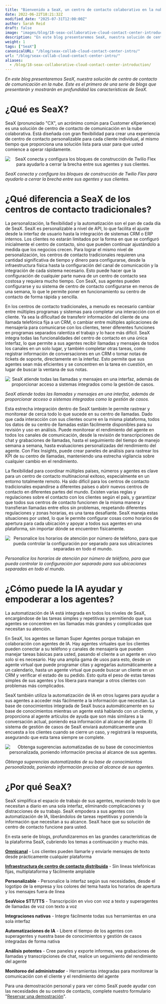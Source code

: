 ```yaml
---
title: "Bienvenido a SeaX, un centro de contacto colaborativo en la nube"
date: 2022-06-22T18:21:32Z
modified_date: "2025-07-31T12:00:00Z"
author: Sarah Reid
draft: false
image: "images/blog/18-seax-collaborative-cloud-contact-center-introduction/SeaX_future.png"
description: "En este blog presentaremos SeaX, nuestra solución de centro de contacto de comunicación en la nube. Este es el primero de una serie de blogs que presentarán y mostrarán en profundidad las características de SeaX."
weight: 1
tags: ["SeaX"]
canonicalURL: "/blog/seax-collab-cloud-contact-center-intro/"
url: "/blog/seax-collab-cloud-contact-center-intro/"
aliases: 
  - /blog/18-seax-collaborative-cloud-contact-center-introduction/
---
```


*En este blog presentaremos SeaX, nuestra solución de centro de contacto de comunicación en la nube. Este es el primero de una serie de blogs que presentarán y mostrarán en profundidad las características de SeaX.*

# ¿Qué es SeaX?

SeaX (pronunciado "CX", un acrónimo común para Customer eXperience) es una solución de centro de contacto de comunicación en la nube colaborativa. Está diseñada con gran flexibilidad para crear una experiencia de centro de contacto personalizable para cada cliente individual, al mismo tiempo que proporciona una solución lista para usar para que usted comience a operar rápidamente.

<center>
<img src="/images/blog/18-seax-collaborative-cloud-contact-center-introduction/seax-vs-flex.gif" alt="SeaX conecta y configura los bloques de construcción de Twilio Flex para ayudarlo a cerrar la brecha entre sus agentes y sus clientes.">
</center>

*SeaX conecta y configura los bloques de construcción de Twilio Flex para ayudarlo a cerrar la brecha entre sus agentes y sus clientes.*

# ¿Qué diferencia a SeaX de los centros de contacto tradicionales?

La personalización, la flexibilidad y la automatización son el pan de cada día de SeaX. SeaX es personalizable a nivel de API, lo que facilita el ajuste desde la interfaz de usuario hasta la integración de sistemas CRM o ERP internos. Los clientes no estarán limitados por la forma en que se configuró inicialmente el centro de contacto, sino que pueden continuar ajustándolo a medida que los negocios crecen. Para lograr el mismo nivel de personalización, los centros de contacto tradicionales requieren una cantidad significativa de tiempo y dinero para configurarse, desde la infraestructura física hasta la configuración del canal de comunicación y la integración de cada sistema necesario. Esto puede hacer que la configuración de cualquier parte nueva de un centro de contacto sea costosa y requiera mucho tiempo. Con SeaX, sus agentes pueden configurarse y su sistema de centro de contacto configurarse en menos de una semana, lo que le permite poner en funcionamiento su centro de contacto de forma rápida y sencilla.

En los centros de contacto tradicionales, a menudo es necesario cambiar entre múltiples programas y sistemas para completar una interacción con el cliente. Ya sea la dificultad de transferir información del cliente de una llamada telefónica fija a un CRM, o cambiar entre múltiples aplicaciones de mensajería para comunicarse con los clientes, tener diferentes funciones en programas separados ralentiza el trabajo y lo hace más difícil. SeaX integra todas las funcionalidades del centro de contacto en una única interfaz, lo que permite a sus agentes recibir llamadas y mensajes de todos los canales en un solo lugar, y también completar otras tareas, como registrar información de conversaciones en un CRM o tomar notas de tickets de soporte, directamente en la interfaz. Esto permite que sus agentes sean más eficientes y se concentren en la tarea en cuestión, en lugar de buscar la ventana de sus notas.

<center>
<img src="/images/blog/18-seax-collaborative-cloud-contact-center-introduction/one-interface.png" alt="SeaX atiende todas las llamadas y mensajes en una interfaz, además de proporcionar acceso a sistemas integrados como la gestión de casos.">
</center>

*SeaX atiende todas las llamadas y mensajes en una interfaz, además de proporcionar acceso a sistemas integrados como la gestión de casos.*

Esta estrecha integración dentro de SeaX también le permite rastrear y monitorear de cerca todo lo que sucede en su centro de llamadas. Dado que cada interacción con sus clientes ocurre en la misma plataforma, todos los datos de su centro de llamadas están fácilmente disponibles para su revisión y uso en análisis. Puede monitorear el rendimiento del agente en todos los canales de comunicación, desde la revisión de transcripciones de chat y grabaciones de llamadas, hasta el seguimiento del tiempo de manejo semana a semana, hasta evaluaciones personalizadas del rendimiento del agente. Con Flex Insights, puede crear paneles de análisis para rastrear los KPI de su centro de llamadas, manteniendo una estrecha vigilancia sobre cualquier cambio en el rendimiento.

La flexibilidad para coordinar múltiples países, números y agentes es clave para un centro de contacto multinacional exitoso, especialmente en un entorno totalmente remoto. Ha sido difícil para los centros de contacto tradicionales expandirse a diferentes países o abrir nuevos centros de contacto en diferentes partes del mundo. Existen varias reglas y regulaciones sobre el contacto con los clientes según el país, y garantizar que todos sus centros de contacto funcionen de la misma manera y transfieran llamadas entre ellos sin problemas, respetando diferentes regulaciones y zonas horarias, es una tarea desafiante. SeaX maneja estas situaciones por usted, lo que le permite configurar cosas como horarios de apertura para cada ubicación y apoyar a todos sus agentes en una plataforma, sin importar dónde se encuentren físicamente.

<center>
<img src="/images/blog/18-seax-collaborative-cloud-contact-center-introduction/hours.png" alt="Personalice los horarios de atención por número de teléfono, para que pueda controlar la configuración por separado para sus ubicaciones separadas en todo el mundo.">
</center>

*Personalice los horarios de atención por número de teléfono, para que pueda controlar la configuración por separado para sus ubicaciones separadas en todo el mundo.*

# ¿Cómo puede la IA ayudar y empoderar a los agentes?

La automatización de IA está integrada en todos los niveles de SeaX, encargándose de las tareas simples y repetitivas y permitiendo que sus agentes se concentren en las llamadas más grandes y complicadas que necesitan su atención.

En SeaX, los agentes se llaman Super Agentes porque trabajan en colaboración con agentes de IA. Hay agentes virtuales que los clientes pueden conectar a su teléfono y canales de mensajería que pueden manejar tareas básicas para usted, pasando el cliente a un agente en vivo solo si es necesario. Hay una amplia gama de usos para esto, desde un agente virtual que puede programar citas y agregarlas automáticamente a un calendario, hasta un agente virtual que puede buscar un cliente en un CRM y verificar el estado de su pedido. Esto quita el peso de estas tareas simples de sus agentes y los libera para manejar a otros clientes con problemas más complicados.

SeaX también utiliza la automatización de IA en otros lugares para ayudar a sus agentes a acceder más fácilmente a la información que necesitan. La base de conocimientos integrada de SeaX busca automáticamente en su base de conocimientos mientras un agente está hablando con un cliente, y proporciona al agente artículos de ayuda que son más similares a la conversación actual, poniendo esa información al alcance del agente. El sistema de gestión de casos de SeaX enviará automáticamente una encuesta a los clientes cuando se cierre un caso, y registrará la respuesta, asegurando que esta tarea siempre se complete.

<center>
<img src="/images/blog/18-seax-collaborative-cloud-contact-center-introduction/kb.png" alt="Obtenga sugerencias automatizadas de su base de conocimientos personalizada, poniendo información precisa al alcance de sus agentes.">
</center>

*Obtenga sugerencias automatizadas de su base de conocimientos personalizada, poniendo información precisa al alcance de sus agentes.*

# ¿Por qué SeaX?

SeaX simplifica el espacio de trabajo de sus agentes, reuniendo todo lo que necesitan a diario en una sola interfaz, eliminando complicaciones y distracciones de su trabajo. SeaX empodera a sus agentes con automatización de IA, liberándolos de tareas repetitivas y poniendo la información que necesitan a su alcance. SeaX hace que su solución de centro de contacto funcione para usted.

En esta serie de blogs, profundizaremos en las grandes características de la plataforma SeaX, cubriendo los temas a continuación y mucho más.

[**Omnicanal**](https://seasalt.ai/blog/19-seax-omnichannel-communication/) - Los clientes pueden llamarle y enviarle mensajes de texto desde prácticamente cualquier plataforma

[**Infraestructura de centro de contacto distribuida**](https://seasalt.ai/blog/20-seax-distributed-contact-center/) - Sin líneas telefónicas fijas, multiplataforma y fácilmente ampliable

**Personalizable** - Personalice la interfaz según sus necesidades, desde el logotipo de la empresa y los colores del tema hasta los horarios de apertura y los mensajes fuera de línea

**SeaVoice STT/TTS** - Transcripción en vivo con voz a texto y superagentes de llamadas de voz con texto a voz

**Integraciones nativas** - Integre fácilmente todas sus herramientas en una sola interfaz

**Automatizaciones de IA** - Libere el tiempo de los agentes con superagentes y nuestra base de conocimientos y gestión de casos integradas de forma nativa

**Análisis potentes** - Cree paneles y exporte informes, vea grabaciones de llamadas y transcripciones de chat, realice un seguimiento del rendimiento del agente

**Monitoreo del administrador** - Herramientas integradas para monitorear la comunicación con el cliente y el rendimiento del agente

Para una demostración personal y para ver cómo SeaX puede ayudar con las necesidades de su centro de contacto, complete nuestro formulario "[Reservar una demostración](https://meetings.hubspot.com/seasalt-ai/seasalt-meeting)".
